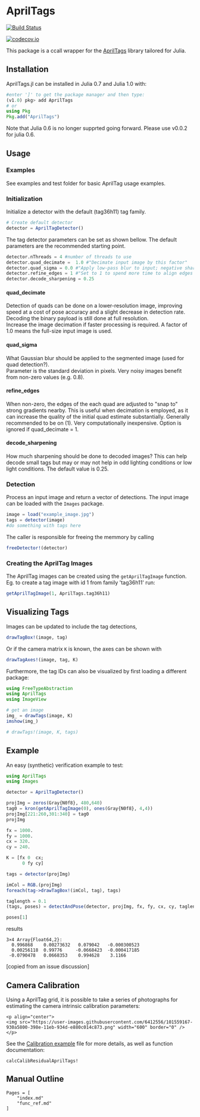 # AprilTags

[![Build Status](https://travis-ci.org/JuliaRobotics/AprilTags.jl.svg?branch=master)](https://travis-ci.org/JuliaRobotics/AprilTags.jl)

[![codecov.io](http://codecov.io/github/JuliaRobotics/AprilTags.jl/coverage.svg?branch=master)](http://codecov.io/github/JuliaRobotics/AprilTags.jl?branch=master)

This package is a ccall wrapper for the [AprilTags](https://april.eecs.umich.edu/software/apriltag.html) library tailored for Julia.

## Installation
AprilTags.jl can be installed in Julia 0.7 and Julia 1.0 with:
```julia
#enter ']' to get the package manager and then type:
(v1.0) pkg> add AprilTags
# or
using Pkg
Pkg.add("AprilTags")
```
Note that Julia 0.6 is no longer supprted going forward. Please use v0.0.2 for julia 0.6.  

## Usage
### Examples
See examples and test folder for basic AprilTag usage examples.

### Initialization
Initialize a detector with the default (tag36h11) tag family.
```julia
# Create default detector
detector = AprilTagDetector()
```
The tag detector parameters can be set as shown bellow.
The default parameters are the recommended starting point.
```julia
detector.nThreads = 4 #number of threads to use
detector.quad_decimate =  1.0 #"Decimate input image by this factor"
detector.quad_sigma = 0.0 #"Apply low-pass blur to input; negative sharpens"
detector.refine_edges = 1 #"Set to 1 to spend more time to align edges of tags"
detector.decode_sharpening = 0.25
```    

#### quad_decimate
Detection of quads can be done on a lower-resolution image, improving speed at a cost of pose accuracy and a slight decrease in detection rate. Decoding the binary payload is still done at full resolution.  
Increase the image decimation if faster processing is required. A factor of 1.0 means the full-size input image is used.

#### quad_sigma
What Gaussian blur should be applied to the segmented image (used for quad detection?).  
Parameter is the standard deviation in pixels. Very noisy images benefit from non-zero values (e.g. 0.8).

#### refine_edges
When non-zero, the edges of the each quad are adjusted to "snap to" strong gradients nearby. This is useful when decimation is employed, as it can increase the quality of the initial quad estimate substantially. Generally recommended to be on (1). Very computationally inexpensive. Option is ignored if quad_decimate = 1.

#### decode_sharpening
How much sharpening should be done to decoded images? This can help decode small tags but may or may not help in odd lighting conditions or low light conditions. The default value is 0.25.

### Detection
Process an input image and return a vector of detections.
The input image can be loaded with the `Images` package.
```julia
image = load("example_image.jpg")
tags = detector(image)
#do something with tags here
```

The caller is responsible for freeing the memmory by calling
```julia
freeDetector!(detector)
```

### Creating the AprilTag Images
The AprilTag images can be created using the `getAprilTagImage` function.  
Eg. to create a tag image with id 1 from family 'tag36h11' run:
```julia
getAprilTagImage(1, AprilTags.tag36h11)
```

## Visualizing Tags

Images can be updated to include the tag detections,
```julia
drawTagBox!(image, tag)
```

Or if the camera matrix `K` is known, the axes can be shown with
```julia
drawTagAxes!(image, tag, K)
```

Furthermore, the tag IDs can also be visualized by first loading a different package:
```julia
using FreeTypeAbstraction
using AprilTags
using ImageView

# get an image
img_ = drawTags(image, K)
imshow(img_)

# drawTags!(image, K, tags)
```

## Example

An easy (synthetic) verification example to test:

```julia
using AprilTags
using Images

detector = AprilTagDetector()

projImg = zeros(Gray{N0f8}, 480,640)
tag0 = kron(getAprilTagImage(0), ones(Gray{N0f8}, 4,4))
projImg[221:260,301:340] = tag0
projImg

fx = 1000.
fy = 1000.
cx = 320.
cy = 240.

K = [fx 0  cx;
      0 fy cy]

tags = detector(projImg)

imCol = RGB.(projImg)
foreach(tag->drawTagBox!(imCol, tag), tags)

taglength = 0.1
(tags, poses) = detectAndPose(detector, projImg, fx, fy, cx, cy, taglength)

poses[1]
```
results
```
3×4 Array{Float64,2}:
  0.996868    0.00273632   0.079042   -0.000300523
  0.00256118  0.99776     -0.0668423  -0.000417185
 -0.0790478   0.0668353    0.994628    3.1166
```
[copied from an issue discussion]

## Camera Calibration

Using a AprilTag grid, it is possible to take a series of photographs for estimating the camera intrinsic calibration parameters:
```@raw html
<p align="center">
<img src="https://user-images.githubusercontent.com/6412556/101559167-930a5800-398e-11eb-934d-e880c014c873.png" width="600" border="0" />
</p>
```

See the [Calibration example](https://github.com/JuliaRobotics/AprilTags.jl/blob/master/examples/AprilTagsGridCalibration.jl) file for more details, as well as function documentation:

```@docs
calcCalibResidualAprilTags!
```

## Manual Outline
```@contents
Pages = [
    "index.md"
    "func_ref.md"
]
```
